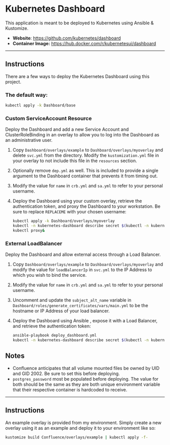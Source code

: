 # Kubernetes Dashboard

This application is meant to be deployed to Kubernetes using Ansible & Kustomize. 

* **Website**: https://github.com/kubernetes/dashboard
* **Container Image:** https://hub.docker.com/r/kubernetesui/dashboard

<hr>

## Instructions

There are a few ways to deploy the Kubernetes Dashboard using this project.

### The default way:

   ```bash
   kubectl apply -k Dashboard/base
   ```



### Custom ServiceAccount Resource

Deploy the Dashboard and add a new Service Account and ClusterRoleBinding in an overlay to allow you to log into the Dashboard as an administrative user.

   1. Copy `Dashboard/overlays/example` to `Dashboard/overlays/myoverlay` and delete `svc.yml` from the directory. Modify the `kustomization.yml` file in your overlay to not include this file in the `resources` section.

   2. Optionally remove `dep.yml` as well. This is included to provide a single argument to the Dashboard container that prevents it from timing out.

   3. Modify the value for `name` in `crb.yml` and `sa.yml` to refer to your personal username.

   4. Deploy the Dashboard using your custom overlay, retrieve the authentication token, and proxy the Dashboard to your workstation. Be sure to replace `REPLACEME` with your chosen username:

      ```bash
      kubectl apply -k Dashboard/overlays/myoverlay
      kubectl -n kubernetes-dashboard describe secret $(kubectl -n kubernetes-dashboard get secret | grep REPLACEME | awk '{print $1}')
      kubectl proxy&
      ```



### External LoadBalancer

Deploy the Dashboard and allow external access through a Load Balancer.

   1. Copy `Dashboard/overlays/example` to `Dashboard/overlays/myoverlay` and modify the value for `loadBalancerIp` in `svc.yml` to the IP Address to which you wish to bind the service.

   2. Modify the value for `name` in `crb.yml` and `sa.yml` to refer to your personal username.

   3. Uncomment and update the `subject_alt_name`  variable in `Dashboard/roles/generate_certificates/vars/main.yml`  to be the hostname or IP Address of your load balancer.

   4. Deploy the Dashboard using Ansible , expose it with a Load Balancer, and retrieve the authentication token:

      ```bash
      ansible-playbook deploy_dashboard.yml
      kubectl -n kubernetes-dashboard describe secret $(kubectl -n kubernetes-dashboard get secret | grep REPLACEME | awk '{print $1}')
      ```

## Notes

* Confluence anticipates that all volume mounted files be owned by UID and GID 2002. Be sure to set this before deploying. 
* `postgres_password` most be populated before deploying. The value for both should be the same as they are both unique environment variable that their respective container is hardcoded to receive.

<hr>

## Instructions

An example overlay is provided from my environment. Simply create a new overlay using it as an example and deploy it to your environment like so:

   ```bash
kustomize build Confluence/overlays/example | kubectl apply -f-
   ```
